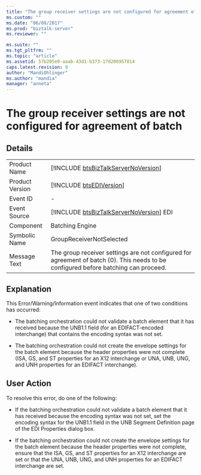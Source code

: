```yaml
---
title: "The group receiver settings are not configured for agreement of batch | Microsoft Docs"
ms.custom: ""
ms.date: "06/08/2017"
ms.prod: "biztalk-server"
ms.reviewer: ""

ms.suite: ""
ms.tgt_pltfrm: ""
ms.topic: "article"
ms.assetid: 57b205e9-aaab-43d1-b373-17d206957814
caps.latest.revision: 9
author: "MandiOhlinger"
ms.author: "mandia"
manager: "anneta"
---
```

# The group receiver settings are not configured for agreement of batch
## Details  
  
|                 |                                                                                                                                     |
|-----------------|-------------------------------------------------------------------------------------------------------------------------------------|
|  Product Name   |                         [!INCLUDE [btsBizTalkServerNoVersion](../includes/btsbiztalkservernoversion-md.md)]                         |
| Product Version |                                     [!INCLUDE [btsEDIVersion](../includes/btsediversion-md.md)]                                     |
|    Event ID     |                                                                  -                                                                  |
|  Event Source   |                       [!INCLUDE [btsBizTalkServerNoVersion](../includes/btsbiztalkservernoversion-md.md)] EDI                       |
|    Component    |                                                           Batching Engine                                                           |
|  Symbolic Name  |                                                      GroupReceiverNotSelected                                                       |
|  Message Text   | The group receiver settings are not configured for agreement of batch {0}. This needs to be configured before batching can proceed. |
  
## Explanation  
 This Error/Warning/Information event indicates that one of two conditions has occurred:  
  
-   The batching orchestration could not validate a batch element that it has received because the UNB1.1 field (for an EDIFACT-encoded interchange) that contains the encoding syntax was not set.  
  
-   The batching orchestration could not create the envelope settings for the batch element because the header properties were not complete (ISA, GS, and ST properties for an X12 interchange or UNA, UNB, UNG, and UNH properties for an EDIFACT interchange).  
  
## User Action  
 To resolve this error, do one of the following:  
  
-   If the batching orchestration could not validate a batch element that it has received because the encoding syntax was not set, set the encoding syntax for the UNB1.1 field in the UNB Segment Definition page of the EDI Properties dialog box.  
  
-   If the batching orchestration could not create the envelope settings for the batch element because the header properties were not complete, ensure that the ISA, GS, and ST properties for an X12 interchange are set or that the UNA, UNB, UNG, and UNH properties for an EDIFACT interchange are set.